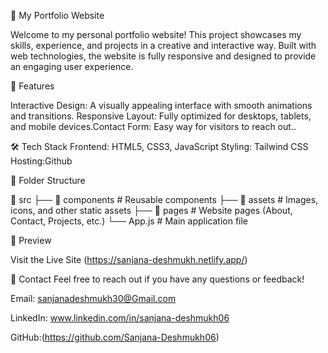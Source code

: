 🌟 My Portfolio Website

Welcome to my personal portfolio website! This project showcases my skills, experience, and projects in a creative and interactive way. Built with web technologies, the website is fully responsive and designed to provide an engaging user experience.

🚀 Features

Interactive Design: A visually appealing interface with smooth animations and transitions. Responsive Layout: Fully optimized for desktops, tablets, and mobile devices.Contact Form: Easy way for visitors to reach out..

🛠️ Tech Stack Frontend: HTML5, CSS3, JavaScript
Styling: Tailwind CSS
Hosting:Github

📂 Folder Structure

📁 src
├── 📂 components # Reusable components
├── 📂 assets # Images, icons, and other static assets
├── 📂 pages # Website pages (About, Contact, Projects, etc.)
└── App.js # Main application file

📸 Preview

Visit the Live Site (https://sanjana-deshmukh.netlify.app/)

📧 Contact Feel free to reach out if you have any questions or feedback!

Email: sanjanadeshmukh30@Gmail.com

LinkedIn: www.linkedin.com/in/sanjana-deshmukh06

GitHub:(https://github.com/Sanjana-Deshmukh06)
